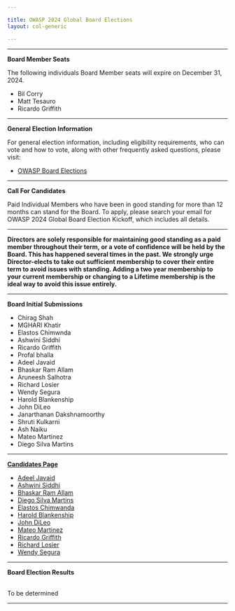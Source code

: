 ```yaml
---

title: OWASP 2024 Global Board Elections
layout: col-generic

---
```


<style>
  table th, table td, table tr {
    padding: 15px;
    border: none;
}
</style>

----

**Board Member Seats**

The following individuals Board Member seats will expire on December 31, 2024.

- Bil Corry
- Matt Tesauro
- Ricardo Griffith 

----

**General Election Information**

For general election information, including eligibility requirements, who can vote and how to vote, along with other frequently asked questions, please visit:

- [OWASP Board Elections](/www-board/elections)

----

**Call For Candidates**

Paid Individual Members who have been in good standing for more than 12 months can stand for the Board. To apply, please search your email for OWASP 2024 Global Board Election Kickoff, which includes all details.


----

**Directors are solely responsible for maintaining good standing as a paid member throughout their term, or a vote of confidence will be held by the Board. This has happened several times in the past. We strongly urge Director-elects to take out sufficient membership to cover their entire term to avoid issues with standing. Adding a two year membership to your current membership or changing to a Lifetime membership is the ideal way to avoid this issue entirely.**


----

**Board Initial Submissions**

- Chirag Shah
- MGHARI Khatir
- Elastos Chimwnda
- Ashwini Siddhi
- Ricardo Griffith
- Profal bhalla
- Adeel Javaid
- Bhaskar Ram Allam
- Aruneesh Salhotra
- Richard Losier
- Wendy Segura
- Harold Blankenship
- John DiLeo
- Janarthanan Dakshnamoorthy
- Shruti Kulkarni
- Ash Naiku
- Mateo Martinez
- Diego Silva Martins



----

**[Candidates Page](https://owasp.org/www-board-candidates/)**

- [Adeel Javaid](https://owasp.org/www-board-candidates/blob/master/2024/adeel_javaid.md)
- [Ashwini Siddhi](www-board-candidates/blob/master/2024/ashwini_siddhi.md)
- [Bhaskar Ram Allam](www-board-candidates/blob/master/2024/bhaskar_ram_allam.md)
- [Diego Silva Martins](www-board-candidates/blob/master/2024/diego_silva_martins.md)
- [Elastos Chimwanda](www-board-candidates/blob/master/2024/elastos_chimwanda.md)
- [Harold Blankenship](www-board-candidates/blob/master/2024/harold_blankenship.md)
- [John DiLeo](www-board-candidates/blob/master/2024/john_dileo.md)
- [Mateo Martinez](www-board-candidates/blob/master/2024/mateo_martinez.md)
- [Ricardo Griffith](www-board-candidates/blob/master/2024/ricardo_griffith.md)
- [Richard Losier](www-board-candidates/blob/master/2024/richard_losier.md)
- [Wendy Segura](www-board-candidates/blob/master/2024/wend_segura.md)
  

----

**Board Election Results**

<br>To be determined
<br>

----
